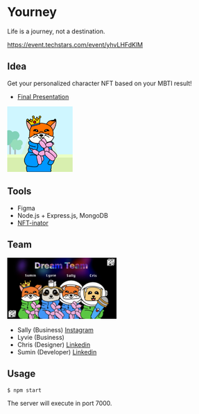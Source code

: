 # Yourney
Life is a journey, not a destination.

https://event.techstars.com/event/yhvLHFdKlM

## Idea 

Get your personalized character NFT based on your MBTI result!

* [Final Presentation](yourney-pitch.pdf)


<img src="public/nftassets/Random/0.png" width="30%">


## Tools

* Figma
* Node.js + Express.js, MongoDB
* [NFT-inator](https://nft-inator.com/)


## Team

<img src="teammbti.png" width="50%">


- Sally (Business) [Instagram](planet.sally)
- Lyvie (Business)
- Chris (Designer) [Linkedin](https://www.linkedin.com/in/cristopherbarrientos/) 
- Sumin (Developer) [Linkedin](www.linkedin.com/in/sumin-han-cs)

## Usage

    $ npm start

The server will execute in port 7000.